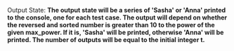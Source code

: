 Output State: **The output state will be a series of 'Sasha' or 'Anna' printed to the console, one for each test case. The output will depend on whether the reversed and sorted number is greater than 10 to the power of the given max_power. If it is, 'Sasha' will be printed, otherwise 'Anna' will be printed. The number of outputs will be equal to the initial integer t.**